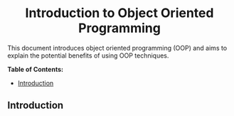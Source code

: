 <h1 align='center'>Introduction to Object Oriented Programming</h1>

<!-- <h6 align='center'>Subtitle here</h6> TODO: better subtitle -->

This document introduces object oriented programming (OOP) and aims to explain the potential benefits of using OOP techniques.

**Table of Contents:**
- [Introduction](#introduction)


## Introduction

